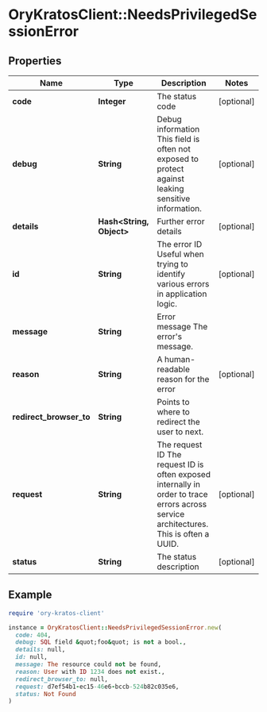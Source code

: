 # OryKratosClient::NeedsPrivilegedSessionError

## Properties

| Name | Type | Description | Notes |
| ---- | ---- | ----------- | ----- |
| **code** | **Integer** | The status code | [optional] |
| **debug** | **String** | Debug information  This field is often not exposed to protect against leaking sensitive information. | [optional] |
| **details** | **Hash&lt;String, Object&gt;** | Further error details | [optional] |
| **id** | **String** | The error ID  Useful when trying to identify various errors in application logic. | [optional] |
| **message** | **String** | Error message  The error&#39;s message. |  |
| **reason** | **String** | A human-readable reason for the error | [optional] |
| **redirect_browser_to** | **String** | Points to where to redirect the user to next. |  |
| **request** | **String** | The request ID  The request ID is often exposed internally in order to trace errors across service architectures. This is often a UUID. | [optional] |
| **status** | **String** | The status description | [optional] |

## Example

```ruby
require 'ory-kratos-client'

instance = OryKratosClient::NeedsPrivilegedSessionError.new(
  code: 404,
  debug: SQL field &quot;foo&quot; is not a bool.,
  details: null,
  id: null,
  message: The resource could not be found,
  reason: User with ID 1234 does not exist.,
  redirect_browser_to: null,
  request: d7ef54b1-ec15-46e6-bccb-524b82c035e6,
  status: Not Found
)
```

